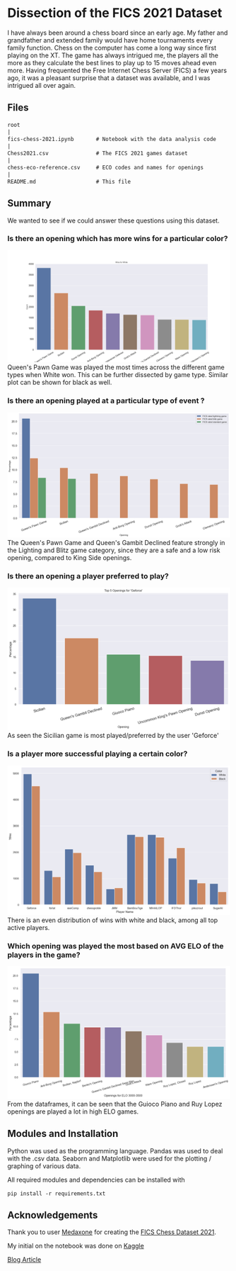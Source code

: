 # Dissection of the FICS 2021 Dataset

I have always been around a chess board since an early age. My father and grandfather and extended family would have home tournaments every family function. Chess on the computer has come a long way since first playing on the XT.
The game has always intrigued me, the players all the more as they calculate the best lines to play up to 15 moves ahead even more.
Having frequented the Free Internet Chess Server (FICS) a few years ago, it was a pleasant surprise that a dataset was available, and I was intrigued all over again.

## Files
```
root
|
fics-chess-2021.ipynb       # Notebook with the data analysis code
|
Chess2021.csv               # The FICS 2021 games dataset
|
chess-eco-reference.csv     # ECO codes and names for openings
|
README.md                   # This file
```

## Summary

We wanted to see if we could answer these questions using this dataset.

### Is there an opening which has more wins for a particular color?
![ans_1](imgs/q1_opening_wins_color.png)
Queen's Pawn Game was played the most times across the different game types when White won. This can be further dissected by game type. Similar plot can be shown for black as well.


### Is there an opening played at a particular type of event ?
![ans_2](imgs/q2_opening_type_of_event.png)
The Queen's Pawn Game and Queen's Gambit Declined feature strongly in the Lighting and Blitz game category, since they are a safe and a low risk opening, compared to King Side openings.


### Is there an opening a player preferred to play?
![ans_3](imgs/q3_opening_for_player.png)
As seen the Sicilian game is most played/preferred by the user 'Geforce'

### Is a player more successful playing a certain color?
![ans_4](imgs/q4_player_color_wins.png)
There is an even distribution of wins with white and black, among all top active players.

### Which opening was played the most based on AVG ELO of the players in the game?
![ans_5](imgs/q5_opening_elo_avg_3000_3500.png)
From the dataframes, it can be seen that the Guioco Piano and Ruy Lopez openings are played a lot in high ELO games.

## Modules and Installation
Python was used as the programming language.
Pandas was used to deal with the .csv data.
Seaborn and Matplotlib were used for the plotting / graphing of various data.

All required modules and dependencies can be installed with 
```
pip install -r requirements.txt
```

## Acknowledgements
Thank you to user [Medaxone](https://www.kaggle.com/medaxone) for creating the [FICS Chess Dataset 2021](https://www.kaggle.com/datasets/medaxone/fics-chess-dataset-2021).

My initial on the notebook was done on [Kaggle](https://www.kaggle.com/code/amadlover/fics-chess-2021/)

[Blog Article](https://medium.com/@nihal.kenkre/dissecting-the-fics-2021-chess-dataset-d1f2adc93858)